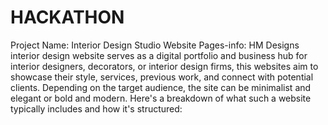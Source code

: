 # HACKATHON
Project Name: Interior Design Studio Website
Pages-info:
HM Designs interior design website serves as a digital portfolio and business hub for interior designers, decorators, or interior design firms, this websites aim to showcase their style, services, previous work, and connect with potential clients. Depending on the target audience, the site can be minimalist and elegant or bold and modern. Here's a breakdown of what such a website typically includes and how it's structured:
